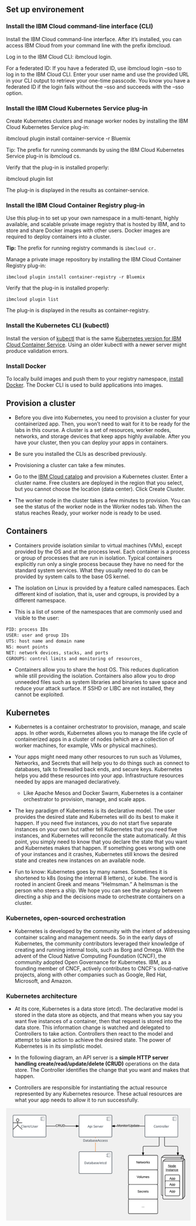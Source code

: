 
## Set up environement

### Install the IBM Cloud command-line interface (CLI)

Install the IBM Cloud command-line interface. After it’s installed, you can access IBM Cloud from your command line with the prefix ibmcloud.

Log in to the IBM Cloud CLI: ibmcloud login.

For a federated ID: If you have a federated ID, use ibmcloud login –sso to log in to the IBM Cloud CLI. Enter your user name and use the provided URL in your CLI output to retrieve your one-time passcode. You know you have a federated ID if the login fails without the –sso and succeeds with the –sso option.

### Install the IBM Cloud Kubernetes Service plug-in

Create Kubernetes clusters and manage worker nodes by installing the IBM Cloud Kubernetes Service plug-in:

ibmcloud plugin install container-service -r Bluemix

Tip: The prefix for running commands by using the IBM Cloud Kubernetes Service plug-in is ibmcloud cs.

Verify that the plug-in is installed properly:

ibmcloud plugin list

The plug-in is displayed in the results as container-service.

### Install the IBM Cloud Container Registry plug-in

Use this plug-in to set up your own namespace in a multi-tenant, highly available, and scalable private image registry that is hosted by IBM, and to store and share Docker images with other users. Docker images are required to deploy containers into a cluster.

**Tip:** The prefix for running registry commands is ```ibmcloud cr.```

Manage a private image repository by installing the IBM Cloud Container Registry plug-in:

```
ibmcloud plugin install container-registry -r Bluemix
```

Verify that the plug-in is installed properly:

```
ibmcloud plugin list
```

The plug-in is displayed in the results as container-registry.

### Install the Kubernetes CLI (kubectl)

Install the version of [kubectl](https://kubernetes.io/docs/tasks/tools/install-kubectl/) that is the same [Kubernetes version for IBM Cloud Container Service](https://console.bluemix.net/docs/containers/cs_versions.html#cs_versions). Using an older kubectl with a newer server might produce validation errors.

### Install Docker

To locally build images and push them to your registry namespace, [install Docker](https://www.docker.com/community-edition#/download). The Docker CLI is used to build applications into images.

## Provision a cluster

- Before you dive into Kubernetes, you need to provision a cluster for your containerized app. Then, you won’t need to wait for it to be ready for the labs in this course. A cluster is a set of resources, worker nodes, networks, and storage devices that keep apps highly available. After you have your cluster, then you can deploy your apps in containers.

- Be sure you installed the CLIs as described previously.

- Provisioning a cluster can take a few minutes.

- Go to the [IBM Cloud catalog](https://console.bluemix.net/catalog/) and provision a Kubernetes cluster.
Enter a cluster name. Free clusters are deployed in the region that you select, but you cannot choose the location (data center).
Click Create Cluster.

- The worker node in the cluster takes a few minutes to provision. You can see the status of the worker node in the Worker nodes tab. When the status reaches Ready, your worker node is ready to be used.

## Containers

- Containers provide isolation similar to virtual machines (VMs), except provided by the OS and at the process level. Each container is a process or group of processes that are run in isolation. Typical containers explicitly run only a single process because they have no need for the standard system services. What they usually need to do can be provided by system calls to the base OS kernel.

- The isolation on Linux is provided by a feature called namespaces. Each different kind of isolation, that is, user and cgroups, is provided by a different namespace.

- This is a list of some of the namespaces that are commonly used and visible to the user:

```
PID: process IDs
USER: user and group IDs
UTS: host name and domain name
NS: mount points
NET: network devices, stacks, and ports
CGROUPS: control limits and monitoring of resources_
```

- Containers allow you to share the host OS. This reduces duplication while still providing the isolation. Containers also allow you to drop unneeded files such as system libraries and binaries to save space and reduce your attack surface. If SSHD or LIBC are not installed, they cannot be exploited.

## Kubernetes

- Kubernetes is a container orchestrator to provision, manage, and scale apps. In other words, Kubernetes allows you to manage the life cycle of containerized apps in a cluster of nodes (which are a collection of worker machines, for example, VMs or physical machines).

- Your apps might need many other resources to run such as Volumes, Networks, and Secrets that will help you to do things such as connect to databases, talk to firewalled back ends, and secure keys. Kubernetes helps you add these resources into your app. Infrastructure resources needed by apps are managed declaratively.
    - Like Apache Mesos and Docker Swarm, Kubernetes is a container orchestrator to provision, manage, and scale apps.

- The key paradigm of Kubernetes is its declarative model. The user provides the desired state and Kubernetes will do its best to make it happen. If you need five instances, you do not start five separate instances on your own but rather tell Kubernetes that you need five instances, and Kubernetes will reconcile the state automatically. At this point, you simply need to know that you declare the state that you want and Kubernetes makes that happen. If something goes wrong with one of your instances and it crashes, Kubernetes still knows the desired state and creates new instances on an available node.

- Fun to know: Kubernetes goes by many names. Sometimes it is shortened to k8s (losing the internal 8 letters), or kube. The word is rooted in ancient Greek and means “Helmsman.” A helmsman is the person who steers a ship. We hope you can see the analogy between directing a ship and the decisions made to orchestrate containers on a cluster.

### Kubernetes, open-sourced orchestration

- Kubernetes is developed by the community with the intent of addressing container scaling and management needs. So in the early days of Kubernetes, the community contributors leveraged their knowledge of creating and running internal tools, such as Borg and Omega. With the advent of the Cloud Native Computing Foundation (CNCF), the community adopted Open Governance for Kubernetes. IBM, as a founding member of CNCF, actively contributes to CNCF's cloud-native projects, along with other companies such as Google, Red Hat, Microsoft, and Amazon.

### Kubernetes architecture

- At its core, Kubernetes is a data store (etcd). The declarative model is stored in the data store as objects, and that means when you say you want five instances of a container, then that request is stored into the data store. This information change is watched and delegated to Controllers to take action. Controllers then react to the model and attempt to take action to achieve the desired state. The power of Kubernetes is in its simplistic model.

- In the following diagram, an API server is a **simple HTTP server handling create/read/update/delete (CRUD)** operations on the data store. The Controller identifies the change that you want and makes that happen.

- Controllers are responsible for instantiating the actual resource represented by any Kubernetes resource. These actual resources are what your app needs to allow it to run successfully.

![image](images/kubernetes-architecture.png)

